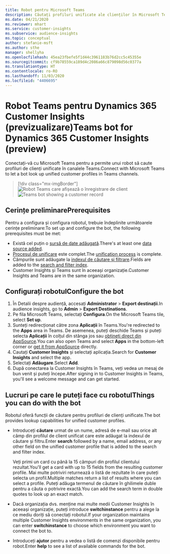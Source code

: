 ```yaml
---
title: Robot pentru Microsoft Teams
description: Căutați profiluri unificate ale clienților în Microsoft Teams cu ajutorul unui robot.
ms.date: 04/21/2020
ms.reviewer: mhart
ms.service: customer-insights
ms.subservice: audience-insights
ms.topic: conceptual
author: stefanie-msft
ms.author: sthe
manager: shellyha
ms.openlocfilehash: 45ea23fbefe5f1d44c3961183b76d2cc5c45355e
ms.sourcegitcommit: cf9b78559ca189d4c2086a66c879098d56c0377a
ms.translationtype: HT
ms.contentlocale: ro-RO
ms.lasthandoff: 11/03/2020
ms.locfileid: "4406695"
---
```

# <a name="teams-bot-for-dynamics-365-customer-insights-preview"></a><span data-ttu-id="3ffb6-103">Robot Teams pentru Dynamics 365 Customer Insights (previzualizare)</span><span class="sxs-lookup"><span data-stu-id="3ffb6-103">Teams bot for Dynamics 365 Customer Insights (preview)</span></span>

<span data-ttu-id="3ffb6-104">Conectați-vă cu Microsoft Teams pentru a permite unui robot să caute profiluri de clienți unificate în canalele Teams.</span><span class="sxs-lookup"><span data-stu-id="3ffb6-104">Connect with Microsoft Teams to let a bot look up unified customer profiles in Teams channels.</span></span>

> [!div class="mx-imgBorder"]
> <span data-ttu-id="3ffb6-105">![Robot Teams care afișează o înregistrare de client](media/teams-bot.png "Robot Teams care afișează o înregistrare de client")</span><span class="sxs-lookup"><span data-stu-id="3ffb6-105">![Teams bot showing a customer record](media/teams-bot.png "Teams bot showing a customer record")</span></span>

## <a name="prerequisites"></a><span data-ttu-id="3ffb6-106">Cerințe preliminare</span><span class="sxs-lookup"><span data-stu-id="3ffb6-106">Prerequisites</span></span>

<span data-ttu-id="3ffb6-107">Pentru a configura și configura robotul, trebuie îndeplinite următoarele cerințe preliminare:</span><span class="sxs-lookup"><span data-stu-id="3ffb6-107">To set up and configure the bot, the following prerequisites must be met:</span></span>

- <span data-ttu-id="3ffb6-108">Există cel puțin o [sursă de date adăugată](data-sources.md).</span><span class="sxs-lookup"><span data-stu-id="3ffb6-108">There's at least one [data source added](data-sources.md).</span></span>
- <span data-ttu-id="3ffb6-109">[Procesul de unificare](data-unification.md) este complet.</span><span class="sxs-lookup"><span data-stu-id="3ffb6-109">The [unification process](data-unification.md) is complete.</span></span>
- <span data-ttu-id="3ffb6-110">Câmpurile sunt adăugate la [indexul de căutare și filtrare](search-filter-index.md).</span><span class="sxs-lookup"><span data-stu-id="3ffb6-110">Fields are added to the [search and filter index](search-filter-index.md).</span></span>
- <span data-ttu-id="3ffb6-111">Customer Insights și Teams sunt în aceeași organizație.</span><span class="sxs-lookup"><span data-stu-id="3ffb6-111">Customer Insights and Teams are in the same organization.</span></span>

## <a name="configure-the-bot"></a><span data-ttu-id="3ffb6-112">Configurați robotul</span><span class="sxs-lookup"><span data-stu-id="3ffb6-112">Configure the bot</span></span>

1. <span data-ttu-id="3ffb6-113">În Detalii despre audiență, accesați **Administrator** > **Export destinații**.</span><span class="sxs-lookup"><span data-stu-id="3ffb6-113">In audience insights, go to **Admin** > **Export Destinations**.</span></span>
1. <span data-ttu-id="3ffb6-114">Pe fila Microsoft Teams, selectați **Configura**.</span><span class="sxs-lookup"><span data-stu-id="3ffb6-114">On the Microsoft Teams tile, select **Set up**.</span></span>
1. <span data-ttu-id="3ffb6-115">Sunteți redirecționat către zona **Aplicații** în Teams.</span><span class="sxs-lookup"><span data-stu-id="3ffb6-115">You're redirected to the **Apps** area in Teams.</span></span> <span data-ttu-id="3ffb6-116">De asemenea, puteți deschide Teams și puteți selecta **Aplicații** în colțul din stânga jos sau [obțineți direct din AppSource](https://go.microsoft.com/fwlink/?linkid=2124104).</span><span class="sxs-lookup"><span data-stu-id="3ffb6-116">You can also open Teams and select **Apps** in the bottom-left corner or [get it from AppSource](https://go.microsoft.com/fwlink/?linkid=2124104) directly.</span></span>
1. <span data-ttu-id="3ffb6-117">Cautați **Customer Insights** și selectați aplicația.</span><span class="sxs-lookup"><span data-stu-id="3ffb6-117">Search for **Customer Insights** and select the app.</span></span>
1. <span data-ttu-id="3ffb6-118">Selectați **Adăugare**.</span><span class="sxs-lookup"><span data-stu-id="3ffb6-118">Select **Add**.</span></span>
1. <span data-ttu-id="3ffb6-119">După conectarea la Customer Insights în Teams, veți vedea un mesaj de bun venit și puteți începe.</span><span class="sxs-lookup"><span data-stu-id="3ffb6-119">After signing in to Customer Insights in Teams, you'll see a welcome message and can get started.</span></span>

## <a name="things-you-can-do-with-the-bot"></a><span data-ttu-id="3ffb6-120">Lucruri pe care le puteți face cu robotul</span><span class="sxs-lookup"><span data-stu-id="3ffb6-120">Things you can do with the bot</span></span>

<span data-ttu-id="3ffb6-121">Robotul oferă funcții de căutare pentru profiluri de clienți unificate.</span><span class="sxs-lookup"><span data-stu-id="3ffb6-121">The bot provides lookup capabilities for unified customer profiles.</span></span>

- <span data-ttu-id="3ffb6-122">Introduceți **căutare** urmat de un nume, adresă de e-mail sau orice alt câmp din profilul de client unificat care este adăugat la indexul de căutare și filtru.</span><span class="sxs-lookup"><span data-stu-id="3ffb6-122">Enter **search** followed by a name, email address, or any other field on the unified customer profile that is added to the search and filter index.</span></span>

  <span data-ttu-id="3ffb6-123">Veți primi un card cu până la 15 câmpuri din profilul clientului rezultat.</span><span class="sxs-lookup"><span data-stu-id="3ffb6-123">You'll get a card with up to 15 fields from the resulting customer profile.</span></span> <span data-ttu-id="3ffb6-124">Mai multe potriviri returnează o listă de rezultate în care puteți selecta un profil.</span><span class="sxs-lookup"><span data-stu-id="3ffb6-124">Multiple matches return a list of results where you can select a profile.</span></span> <span data-ttu-id="3ffb6-125">Puteți adăuga termenul de căutare în ghilimele duble pentru a căuta o potrivire exactă.</span><span class="sxs-lookup"><span data-stu-id="3ffb6-125">You can add the search term in double quotes to look up an exact match.</span></span>

- <span data-ttu-id="3ffb6-126">Dacă organizația dvs. menține mai multe medii Customer Insights în aceeași organizație, puteți introduce **switchinstance** pentru a alege la ce mediu doriți să conectați robotul.</span><span class="sxs-lookup"><span data-stu-id="3ffb6-126">If your organization maintains multiple Customer Insights environments in the same organization, you can enter **switchinstance** to choose which environment you want to connect the bot to.</span></span>

- <span data-ttu-id="3ffb6-127">Introduceți **ajutor** pentru a vedea o listă de comenzi disponibile pentru robot.</span><span class="sxs-lookup"><span data-stu-id="3ffb6-127">Enter **help** to see a list of available commands for the bot.</span></span>  
